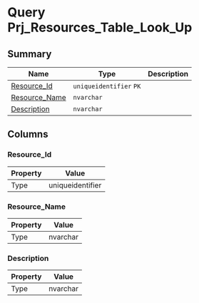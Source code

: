 # Query Prj_Resources_Table_Look_Up


## Summary

| Name | Type | Description |
| - | - | --- |
|[Resource_Id](#resource_id)|`uniqueidentifier` `PK`||
|[Resource_Name](#resource_name)|`nvarchar` ||
|[Description](#description)|`nvarchar` ||

## Columns

### Resource_Id

| Property | Value |
| - | - |
|Type|uniqueidentifier|

### Resource_Name

| Property | Value |
| - | - |
|Type|nvarchar|

### Description

| Property | Value |
| - | - |
|Type|nvarchar|


